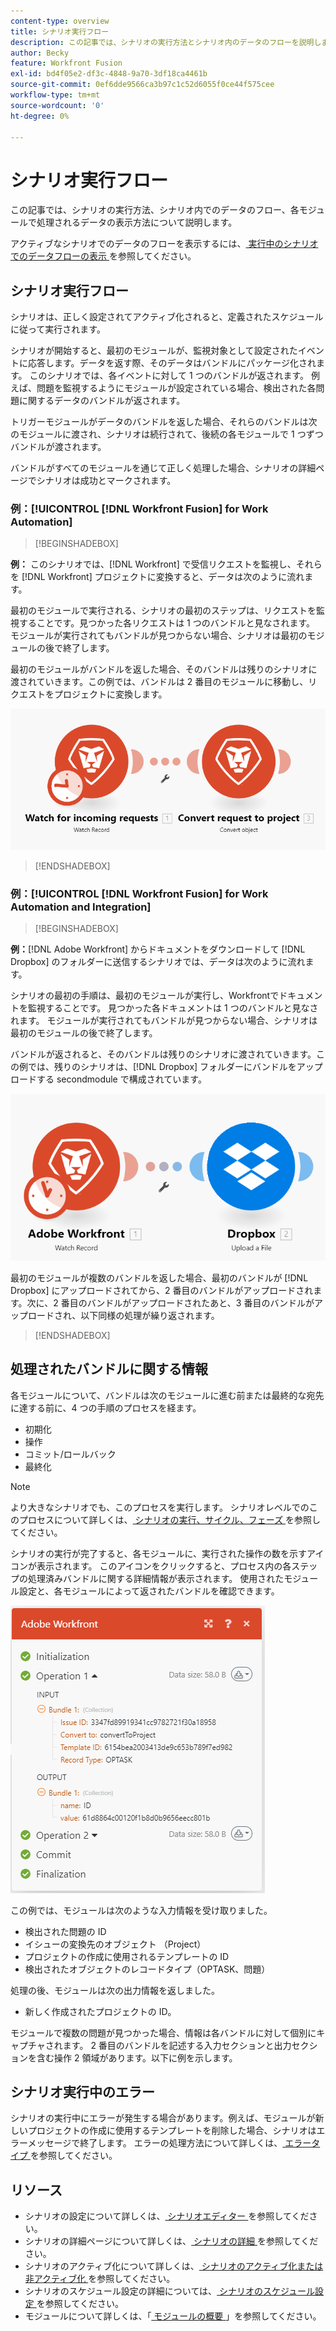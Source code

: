 ```yaml
---
content-type: overview
title: シナリオ実行フロー
description: この記事では、シナリオの実行方法とシナリオ内のデータのフローを説明します。また、処理されたデータとその読み取り方法に関する情報の所在についても説明します。
author: Becky
feature: Workfront Fusion
exl-id: bd4f05e2-df3c-4848-9a70-3df18ca4461b
source-git-commit: 0ef6dde9566ca3b97c1c52d6055f0ce44f575cee
workflow-type: tm+mt
source-wordcount: '0'
ht-degree: 0%

---
```


# シナリオ実行フロー

この記事では、シナリオの実行方法、シナリオ内でのデータのフロー、各モジュールで処理されるデータの表示方法について説明します。

アクティブなシナリオでのデータのフローを表示するには、[ 実行中のシナリオでのデータフローの表示 ](/help/workfront-fusion/manage-scenarios/view-scenario-data-flow.md) を参照してください。

## シナリオ実行フロー

シナリオは、正しく設定されてアクティブ化されると、定義されたスケジュールに従って実行されます。

シナリオが開始すると、最初のモジュールが、監視対象として設定されたイベントに応答します。データを返す際、そのデータはバンドルにパッケージ化されます。 このシナリオでは、各イベントに対して 1 つのバンドルが返されます。 例えば、問題を監視するようにモジュールが設定されている場合、検出された各問題に関するデータのバンドルが返されます。

トリガーモジュールがデータのバンドルを返した場合、それらのバンドルは次のモジュールに渡され、シナリオは続行されて、後続の各モジュールで 1 つずつバンドルが渡されます。

バンドルがすべてのモジュールを通じて正しく処理した場合、シナリオの詳細ページでシナリオは成功とマークされます。

### 例：[!UICONTROL [!DNL Workfront Fusion] for Work Automation]

>[!BEGINSHADEBOX]

**例：** このシナリオでは、[!DNL Workfront] で受信リクエストを監視し、それらを [!DNL Workfront] プロジェクトに変換すると、データは次のように流れます。

最初のモジュールで実行される、シナリオの最初のステップは、リクエストを監視することです。見つかった各リクエストは 1 つのバンドルと見なされます。 モジュールが実行されてもバンドルが見つからない場合、シナリオは最初のモジュールの後で終了します。

最初のモジュールがバンドルを返した場合、そのバンドルは残りのシナリオに渡されていきます。この例では、バンドルは 2 番目のモジュールに移動し、リクエストをプロジェクトに変換します。

![Workfront シナリオの実行フロー ](assets/example-execution-flow-wf-only.png)

>[!ENDSHADEBOX]

### 例：[!UICONTROL [!DNL Workfront Fusion] for Work Automation and Integration]

>[!BEGINSHADEBOX]

**例：**[!DNL Adobe Workfront] からドキュメントをダウンロードして [!DNL Dropbox] のフォルダーに送信するシナリオでは、データは次のように流れます。

シナリオの最初の手順は、最初のモジュールが実行し、Workfrontでドキュメントを監視することです。 見つかった各ドキュメントは 1 つのバンドルと見なされます。 モジュールが実行されてもバンドルが見つからない場合、シナリオは最初のモジュールの後で終了します。

バンドルが返されると、そのバンドルは残りのシナリオに渡されていきます。この例では、残りのシナリオは、[!DNL Dropbox] フォルダーにバンドルをアップロードする secondmodule で構成されています。

![ 統合シナリオの実行フロー ](assets/example-execution-flow-wf-dropbox.png)

最初のモジュールが複数のバンドルを返した場合、最初のバンドルが [!DNL Dropbox] にアップロードされてから、2 番目のバンドルがアップロードされます。次に、2 番目のバンドルがアップロードされたあと、3 番目のバンドルがアップロードされ、以下同様の処理が繰り返されます。

>[!ENDSHADEBOX]

## 処理されたバンドルに関する情報

各モジュールについて、バンドルは次のモジュールに進む前または最終的な宛先に達する前に、4 つの手順のプロセスを経ます。

* 初期化
* 操作
* コミット/ロールバック
* 最終化

>[!NOTE]
>
>より大きなシナリオでも、このプロセスを実行します。 シナリオレベルでのこのプロセスについて詳しくは、[ シナリオの実行、サイクル、フェーズ ](/help/workfront-fusion/references/scenarios/scenario-execution-cycles-phases.md) を参照してください。

シナリオの実行が完了すると、各モジュールに、実行された操作の数を示すアイコンが表示されます。 このアイコンをクリックすると、プロセス内の各ステップの処理済みバンドルに関する詳細情報が表示されます。 使用されたモジュール設定と、各モジュールによって返されたバンドルを確認できます。

![ 処理済みのバンドル ](assets/Info-processed-bundles.png)

この例では、モジュールは次のような入力情報を受け取りました。

* 検出された問題の ID
* イシューの変換先のオブジェクト （Project）
* プロジェクトの作成に使用されるテンプレートの ID
* 検出されたオブジェクトのレコードタイプ（OPTASK、問題）

処理の後、モジュールは次の出力情報を返しました。

* 新しく作成されたプロジェクトの ID。

モジュールで複数の問題が見つかった場合、情報は各バンドルに対して個別にキャプチャされます。 2 番目のバンドルを記述する入力セクションと出力セクションを含む操作 2 領域があります。以下に例を示します。

## シナリオ実行中のエラー

シナリオの実行中にエラーが発生する場合があります。例えば、モジュールが新しいプロジェクトの作成に使用するテンプレートを削除した場合、シナリオはエラーメッセージで終了します。 エラーの処理方法について詳しくは、[ エラータイプ ](/help/workfront-fusion/references/errors/error-processing.md) を参照してください。

## リソース

* シナリオの設定について詳しくは、[ シナリオエディター ](/help/workfront-fusion/get-started-with-fusion/navigate-fusion/scenario-editor.md) を参照してください。
* シナリオの詳細ページについて詳しくは、[ シナリオの詳細 ](/help/workfront-fusion/get-started-with-fusion/navigate-fusion/scenario-details.md) を参照してください。
* シナリオのアクティブ化について詳しくは、[ シナリオのアクティブ化または非アクティブ化 ](/help/workfront-fusion/manage-scenarios/activate-deactivate-scenarios.md) を参照してください。
* シナリオのスケジュール設定の詳細については、[ シナリオのスケジュール設定 ](/help/workfront-fusion/create-scenarios/config-scenarios-settings/schedule-a-scenario.md) を参照してください。
* モジュールについて詳しくは、「[ モジュールの概要 ](/help/workfront-fusion/get-started-with-fusion/understand-fusion/module-overview.md)」を参照してください。
